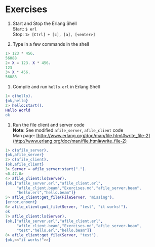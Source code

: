 # Exercises

1. Start and Stop the Erlang Shell  
Start: `$ erl`  
Stop: `1> [Ctrl] + [c], [a], [<enter>]`  

1. Type in a few commands in the shell  
``` erlang
1> 123 * 456.
56088
2> X = 123. X * 456.
123
3> X * 456.
56088
```

1. Compile and run `hello.erl` in Erlang Shell  
``` erlang
1> c(hello).
{ok,hello}
2> hello:start().
Hello World
ok
```

1. Run the file client and server code  
**Note**: See modified `afile_server`, `afile_client` code  
Man page: [http://www.erlang.org/doc/man/file.html#write_file-2](http://www.erlang.org/doc/man/file.html#write_file-2)  
``` erlang
1> c(afile_server).
{ok,afile_server}
2> c(afile_client).
{ok,afile_client}
3> Server = afile_server:start(".").
<0.47.0>
4> afile_client:ls(Server).
{ok,["afile_server.erl","afile_client.erl",
     "afile_client.beam","Exercises.md","afile_server.beam",
     "hello.erl","hello.beam"]}
5> afile_client:get_file(FileServer, "missing").
{error,enoent}
6> afile_client:put_file(Server, "test", "it works!").
ok
7> afile_client:ls(Server).                           
{ok,["afile_server.erl","afile_client.erl",
     "afile_client.beam","Exercises.md","afile_server.beam",
     "test","hello.erl","hello.beam"]}
8> afile_client:get_file(Server, "test").
{ok,<<"it works!">>}
```
